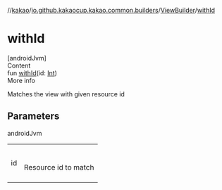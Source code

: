 //[kakao](../../../index.md)/[io.github.kakaocup.kakao.common.builders](../index.md)/[ViewBuilder](index.md)/[withId](with-id.md)



# withId  
[androidJvm]  
Content  
fun [withId](with-id.md)(id: [Int](https://kotlinlang.org/api/latest/jvm/stdlib/kotlin/-int/index.html))  
More info  


Matches the view with given resource id



## Parameters  
  
androidJvm  
  
| | |
|---|---|
| <a name="io.github.kakaocup.kakao.common.builders/ViewBuilder/withId/#kotlin.Int/PointingToDeclaration/"></a>id| <a name="io.github.kakaocup.kakao.common.builders/ViewBuilder/withId/#kotlin.Int/PointingToDeclaration/"></a><br><br>Resource id to match<br><br>|
  
  



